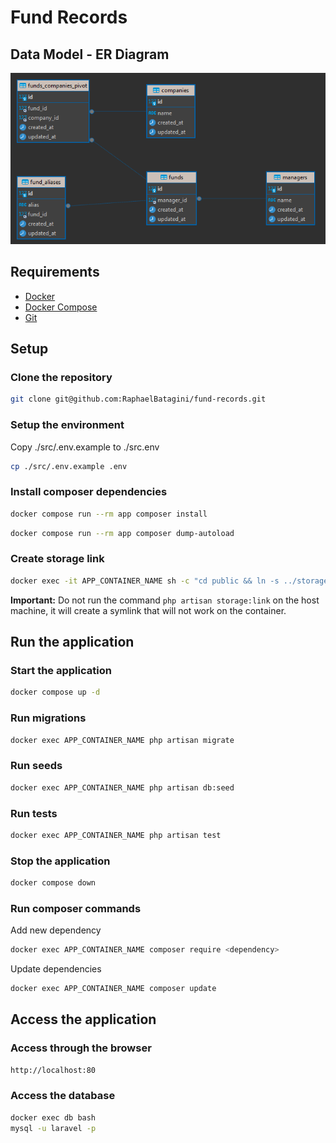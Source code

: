 # Fund Records

## Data Model - ER Diagram
![ER Diagram](./fund-records.png)

## Requirements

- [Docker](https://docs.docker.com/install/)
- [Docker Compose](https://docs.docker.com/compose/install/)
- [Git](https://git-scm.com/downloads)

## Setup

### Clone the repository

```bash
git clone git@github.com:RaphaelBatagini/fund-records.git
```

### Setup the environment

Copy ./src/.env.example to ./src.env

```bash
cp ./src/.env.example .env
```

### Install composer dependencies

```bash
docker compose run --rm app composer install
```

```bash
docker compose run --rm app composer dump-autoload
```

### Create storage link

```bash
docker exec -it APP_CONTAINER_NAME sh -c "cd public && ln -s ../storage/app/public storage"
```

**Important:** Do not run the command `php artisan storage:link` on the host machine, it will create a symlink that will not work on the container.

## Run the application

### Start the application

```bash
docker compose up -d
```

### Run migrations

```bash
docker exec APP_CONTAINER_NAME php artisan migrate
```

### Run seeds

```bash
docker exec APP_CONTAINER_NAME php artisan db:seed
```

### Run tests

```bash
docker exec APP_CONTAINER_NAME php artisan test
```

### Stop the application

```bash
docker compose down
```

### Run composer commands

Add new dependency

```bash
docker exec APP_CONTAINER_NAME composer require <dependency>
```

Update dependencies

```bash
docker exec APP_CONTAINER_NAME composer update
```

## Access the application

### Access through the browser

```bash
http://localhost:80
```

### Access the database

```bash
docker exec db bash
mysql -u laravel -p
```
